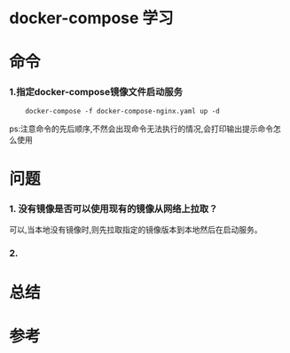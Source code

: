 # docker-compose 学习

# 命令

### 1.指定docker-compose镜像文件启动服务
```shell
    docker-compose -f docker-compose-nginx.yaml up -d
```
ps:注意命令的先后顺序,不然会出现命令无法执行的情况,会打印输出提示命令怎么使用

# 问题

### 1. 没有镜像是否可以使用现有的镜像从网络上拉取？
可以,当本地没有镜像时,则先拉取指定的镜像版本到本地然后在启动服务。

### 2.


# 总结

# 参考